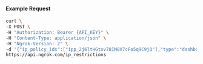 <!-- Code generated for API Clients. DO NOT EDIT. -->

#### Example Request

```bash
curl \
-X POST \
-H "Authorization: Bearer {API_KEY}" \
-H "Content-Type: application/json" \
-H "Ngrok-Version: 2" \
-d '{"ip_policy_ids":["ipp_2j6ltHGtxv78IM8X7cFo5q9C9jQ"],"type":"dashboard"}' \
https://api.ngrok.com/ip_restrictions
```
